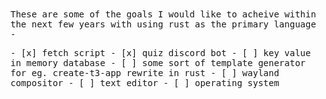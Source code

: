 <samp>
These are some of the goals I would like to acheive within the next few years with using rust as the primary language -

\- \[x] fetch script
\- \[x] quiz discord bot 
\- \[ ] key value in memory database 
\- \[ ] some sort of template generator for eg. create-t3-app rewrite in rust 
\- \[ ] wayland compositor
\- \[ ] text editor 
\- \[ ] operating system
</samp>
